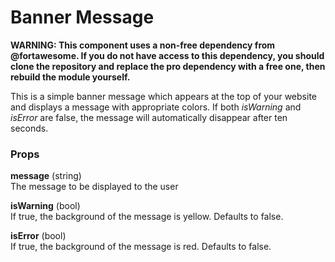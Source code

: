 # Banner Message

**WARNING: This component uses a non-free dependency from @fortawesome.
If you do not have access to this dependency, you should clone the
repository and replace the pro dependency with a free one, then rebuild
the module yourself.**

This is a simple banner message which appears at the top of your website
and displays a message with appropriate colors. If both *isWarning* and
*isError* are false, the message will automatically disappear after ten
seconds.

### Props

**message** (string)  
The message to be displayed to the user

**isWarning** (bool)  
If true, the background of the message is yellow. Defaults to false.

**isError** (bool)  
If true, the background of the message is red. Defaults to false.
